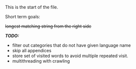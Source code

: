This is the start of the file.

Short term goals:

~~longest matching string from the right side~~

***TODO:***
- filter out categories that do not have given language name
- skip all appendices
- store set of visited words to avoid multiple repeated visit.
- multithreading with crawling

